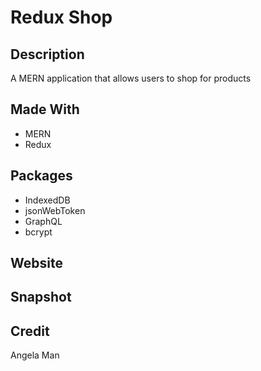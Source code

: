 # Redux Shop

## Description
A MERN application that allows users to shop for products

## Made With
* MERN
* Redux

## Packages
* IndexedDB
* jsonWebToken
* GraphQL
* bcrypt

## Website

## Snapshot

## Credit
Angela Man